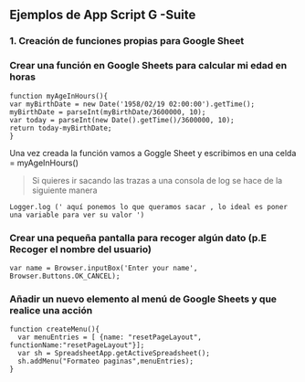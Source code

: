 ## Ejemplos de App Script G -Suite

### 1. Creación de funciones propias para Google Sheet 

### Crear una función en Google Sheets para calcular mi edad en horas

```
function myAgeInHours(){
var myBirthDate = new Date('1958/02/19 02:00:00').getTime();
myBirthDate = parseInt(myBirthDate/3600000, 10);
var today = parseInt(new Date().getTime()/3600000, 10);
return today-myBirthDate;
}
```

Una vez creada la función vamos a Goggle Sheet y escribimos en una celda = myAgeInHours()

> Si quieres ir sacando las trazas a una consola de log se hace de la siguiente manera

```
Logger.log (' aquí ponemos lo que queramos sacar , lo ideal es poner una variable para ver su valor ')

```

### Crear una pequeña pantalla para recoger algún dato (p.E Recoger el nombre del usuario)

```
var name = Browser.inputBox('Enter your name', Browser.Buttons.OK_CANCEL);

```

### Añadir un nuevo elemento al menú de Google Sheets y que realice una acción

```
function createMenu(){
  var menuEntries = [ {name: "resetPageLayout", functionName:"resetPageLayout"}];
  var sh = SpreadsheetApp.getActiveSpreadsheet();
  sh.addMenu("Formateo paginas",menuEntries);
}
```
